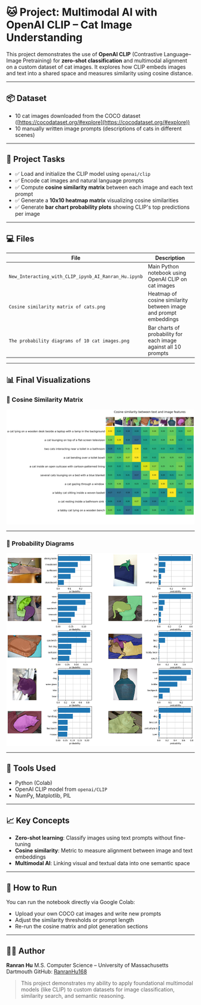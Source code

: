 # 🐱 Project: Multimodal AI with OpenAI CLIP – Cat Image Understanding

This project demonstrates the use of **OpenAI CLIP** (Contrastive Language–Image Pretraining) for **zero-shot classification** and multimodal alignment on a custom dataset of cat images. It explores how CLIP embeds images and text into a shared space and measures similarity using cosine distance.

---

## 📦 Dataset

* 10 cat images downloaded from the COCO dataset ([https://cocodataset.org/#explore](https://cocodataset.org/#explore))
* 10 manually written image prompts (descriptions of cats in different scenes)

---

## 🧠 Project Tasks

* ✅ Load and initialize the CLIP model using `openai/clip`
* ✅ Encode cat images and natural language prompts
* ✅ Compute **cosine similarity matrix** between each image and each text prompt
* ✅ Generate a **10x10 heatmap matrix** visualizing cosine similarities
* ✅ Generate **bar chart probability plots** showing CLIP's top predictions per image

---

## 💻 Files

| File                                                 | Description                                                      |
| ---------------------------------------------------- | ---------------------------------------------------------------- |
| `New_Interacting_with_CLIP_ipynb_AI_Ranran_Hu.ipynb` | Main Python notebook using OpenAI CLIP on cat images             |
| `Cosine similarity matrix of cats.png`               | Heatmap of cosine similarity between image and prompt embeddings |
| `The probability diagrams of 10 cat images.png`      | Bar charts of probability for each image against all 10 prompts  |

---

## 📊 Final Visualizations

### 🔷 Cosine Similarity Matrix

![Cosine Similarity Matrix](./Cosine%20similarity%20matrix%20of%20cats.png)

---

### 🔷 Probability Diagrams

![Probability Diagrams](./The%20probability%20diagrams%20of%2010%20cat%20images.png)

---

## 🔧 Tools Used

* Python (Colab)
* OpenAI CLIP model from `openai/CLIP`
* NumPy, Matplotlib, PIL

---

## 📈 Key Concepts

* **Zero-shot learning**: Classify images using text prompts without fine-tuning
* **Cosine similarity**: Metric to measure alignment between image and text embeddings
* **Multimodal AI**: Linking visual and textual data into one semantic space

---

## 📎 How to Run

You can run the notebook directly via Google Colab:

* Upload your own COCO cat images and write new prompts
* Adjust the similarity thresholds or prompt length
* Re-run the cosine matrix and plot generation sections

---

## 👩‍💻 Author

**Ranran Hu**
M.S. Computer Science – University of Massachusetts Dartmouth
GitHub: [RanranHu168](https://github.com/RanranHu168)

> This project demonstrates my ability to apply foundational multimodal models (like CLIP) to custom datasets for image classification, similarity search, and semantic reasoning.
